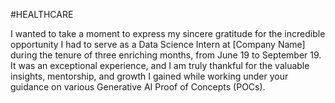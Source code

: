 #HEALTHCARE


I wanted to take a moment to express my sincere gratitude for the incredible opportunity I had to serve as a Data Science Intern at [Company Name] during the tenure of three enriching months, from June 19 to September 19. It was an exceptional experience, and I am truly thankful for the valuable insights, mentorship, and growth I gained while working under your guidance on various Generative AI Proof of Concepts (POCs).

